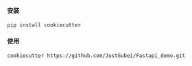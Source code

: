 #### 安装
```
pip install cookiecutter
```

#### 使用
```
cookiecutter https://github.com/JustGubei/Fastapi_demo.git
```
